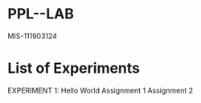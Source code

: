 # PPL--LAB
  MIS-111903124

# List of Experiments
EXPERIMENT 1: Hello World
Assignment 1
Assignment 2

